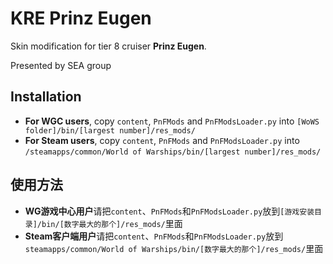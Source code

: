 ﻿# KRE Prinz Eugen

Skin modification for tier 8 cruiser **Prinz Eugen**. 

Presented by SEA group

## Installation
* **For WGC users**, copy `content`, `PnFMods` and `PnFModsLoader.py` into `[WoWS folder]/bin/[largest number]/res_mods/`
* **For Steam users**, copy `content`, `PnFMods` and `PnFModsLoader.py` into `/steamapps/common/World of Warships/bin/[largest number]/res_mods/`

## 使用方法
* **WG游戏中心用户**请把`content`、`PnFMods`和`PnFModsLoader.py`放到`[游戏安装目录]/bin/[数字最大的那个]/res_mods/`里面
* **Steam客户端用户**请把`content`、`PnFMods`和`PnFModsLoader.py`放到`steamapps/common/World of Warships/bin/[数字最大的那个]/res_mods/`里面